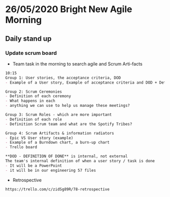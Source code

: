 

# 26/05/2020 Bright New Agile Morning 
## Daily stand up
### Update scrum board
- Team task in the morning to search agile and Scrum Arti-facts
```markdown
10:15 
Group 1: User stories, the acceptance criteria, DOD
- Example of a User story, Example of acceptance criteria and DOD + Definitions

Group 2: Scrum Ceremonies
- Definition of each ceremony 
- What happens in each
- anything we can use to help us manage these meetings? 

Group 3: Scrum Roles - which are more important
- Definition of each role
- Definition Scrum team and what are the Spotify Tribes?  

Group 4: Scrum Artifacts & information radiators 
- Epic VS User story (example)
- Example of a Burndown chart, a burn-up chart 
- Trello board 

**DOD - DEFINITION OF DONE** is internal, not external 
The team's internal definition of when a user story / task is done
- It will be a PowerPoint 
- it will be in our engineering 57 files
``` 
- Retrospective 
``` markdown
https://trello.com/c/zidSg89R/78-retrospective 
```